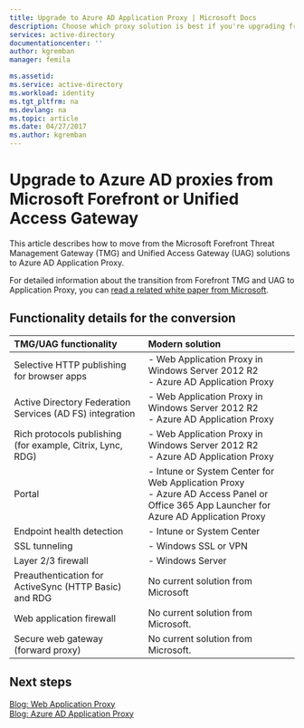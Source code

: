 ```yaml
---
title: Upgrade to Azure AD Application Proxy | Microsoft Docs
description: Choose which proxy solution is best if you're upgrading from Microsoft Forefront or Unified Access Gateway.
services: active-directory
documentationcenter: ''
author: kgremban
manager: femila

ms.assetid:
ms.service: active-directory
ms.workload: identity
ms.tgt_pltfrm: na
ms.devlang: na
ms.topic: article
ms.date: 04/27/2017
ms.author: kgremban
---
```

# Upgrade to Azure AD proxies from Microsoft Forefront or Unified Access Gateway

This article describes how to move from the Microsoft Forefront Threat Management Gateway (TMG) and Unified Access Gateway (UAG) solutions to Azure AD Application Proxy.

For detailed information about the transition from Forefront TMG and UAG to Application Proxy, you can [read a related white paper from Microsoft](https://blogs.technet.microsoft.com/isablog/2015/06/30/modernizing-microsoft-application-access-with-web-application-proxy-and-azure-active-directory-application-proxy/).

## Functionality details for the conversion

|**TMG/UAG functionality**|**Modern solution**|
|:-----|:-----|
|Selective HTTP publishing for browser apps|- Web Application Proxy in Windows Server 2012 R2<br>- Azure AD Application Proxy|
|Active Directory Federation Services (AD FS) integration|- Web Application Proxy in Windows Server 2012 R2<br>- Azure AD Application Proxy|
|Rich protocols publishing (for example, Citrix, Lync, RDG)|- Web Application Proxy in Windows Server 2012 R2<br>- Azure AD Application Proxy|
|Portal|- Intune or System Center for Web Application Proxy<br>- Azure AD Access Panel or Office 365 App Launcher for Azure AD Application Proxy|
|Endpoint health detection|- Intune or System Center|
|SSL tunneling|- Windows SSL or VPN|
|Layer 2/3 firewall|- Windows Server|
|Preauthentication for ActiveSync (HTTP Basic) and RDG|No current solution from Microsoft|
|Web application firewall|No current solution from Microsoft.|
|Secure web gateway (forward proxy)|No current solution from Microsoft.|


## Next steps

[Blog: Web Application Proxy](https://blogs.technet.microsoft.com/applicationproxyblog/tag/web-application-proxy)<br>
[Blog: Azure AD Application Proxy](https://blogs.technet.microsoft.com/applicationproxyblog/tag/aad-ap)

